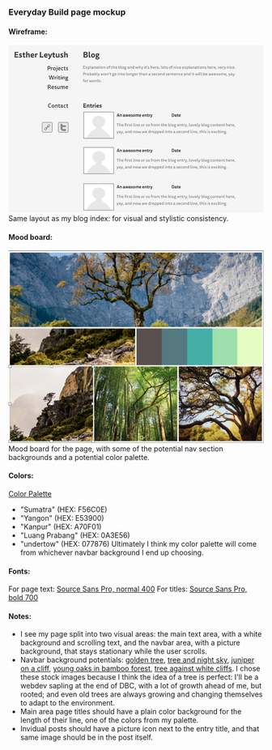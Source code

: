 ### Everyday Build page mockup
#### Wireframe:
![page wireframe](/everyday-build/imgs/wireframe-blog-index.jpg)<br />
Same layout as my blog index: for visual and stylistic consistency. 

#### Mood board:
![page mood board](/everyday-build/imgs/moodboard.jpg)<br />
Mood board for the page, with some of the potential nav section backgrounds
and a potential color palette. 

#### Colors: 
[Color Palette](http://www.colourlovers.com/palette/1526244/Eastern_Wisdom)
- "Sumatra" (HEX: F56C0E)
- "Yangon" (HEX: E53900)
- "Kanpur" (HEX: A70F01)
- "Luang Prabang" (HEX: 0A3E56)
- "undertow" (HEX: 077876)
Ultimately I think my color palette will come from whichever navbar background
I end up choosing. 

#### Fonts:
For page text: [Source Sans Pro, normal 400](https://www.google.com/fonts/specimen/Source+Sans+Pro)
For titles: [Source Sans Pro, bold 700](https://www.google.com/fonts/specimen/Source+Sans+Pro)

#### Notes:
- I see my page split into two visual areas: the main text area, with a white background 
and scrolling text, and the navbar area, with a picture background, that stays stationary 
while the user scrolls. 
- Navbar background potentials: [golden tree](https://unsplash.com/photos/naQdcC4nVgA), 
[tree and night sky](https://unsplash.com/photos/KWVeNYpmlTs), [juniper on a cliff](https://unsplash.com/photos/qWJcROZIeec),
[young oaks in bamboo forest](https://unsplash.com/photos/p4orVxNl5Ko), [tree against white cliffs](https://unsplash.com/photos/DnxzJlBoKlo). 
I chose these stock images because I think the idea of a tree is perfect: I'll be a webdev sapling at the
end of DBC, with a lot of growth ahead of me, but rooted; and even old trees are always growing
and changing themselves to adapt to the environment. 
- Main area page titles should have a plain color background for the length of their line, 
one of the colors from my palette. 
- Invidual posts should have a picture icon next to the entry title, and that same 
image should be in the post itself. 